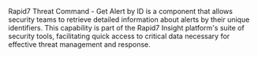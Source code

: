 Rapid7 Threat Command - Get Alert by ID is a component that allows security teams to retrieve detailed information about alerts by their unique identifiers. This capability is part of the Rapid7 Insight platform's suite of security tools, facilitating quick access to critical data necessary for effective threat management and response.
